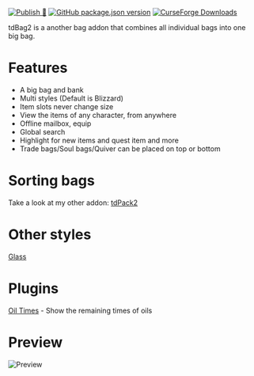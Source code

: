[![Publish 🚛](https://github.com/DengSir/tdBag2/actions/workflows/publish.yml/badge.svg)](https://github.com/DengSir/tdBag2/actions/workflows/publish.yml)
[![GitHub package.json version](https://img.shields.io/github/package-json/v/DengSir/tdBag2)](https://github.com/DengSir/tdBag2/releases)
[![CurseForge Downloads](https://img.shields.io/curseforge/dt/349175)](https://www.curseforge.com/wow/addons/tdbag2)

tdBag2 is a another bag addon that combines all individual bags into one big bag.

# Features
- A big bag and bank
- Multi styles (Default is Blizzard)
- Item slots never change size
- View the items of any character, from anywhere
- Offline mailbox, equip
- Global search
- Highlight for new items and quest item and more
- Trade bags/Soul bags/Quiver can be placed on top or bottom

# Sorting bags
Take a look at my other addon: [tdPack2](https://www.curseforge.com/wow/addons/tdpack2 "tdPack2")

# Other styles
[Glass](https://www.curseforge.com/wow/addons/tdbag2-glass "Glass")

# Plugins
[Oil Times](https://www.curseforge.com/wow/addons/tdbag2-oiltimes "Oil Times") - Show the remaining times of oils

# Preview
![Preview](https://dengsir.github.io/images/tdBag2_1.jpg "Preview")
